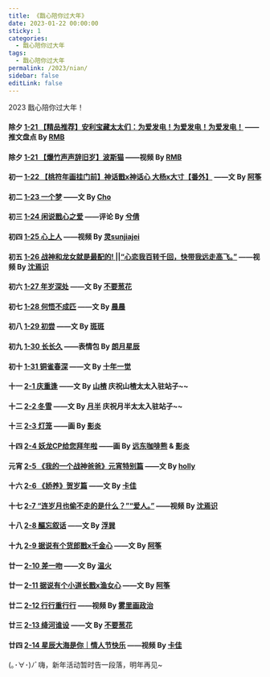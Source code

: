 ```yaml
---
title: 《戬心陪你过大年》
date: 2023-01-22 00:00:00
sticky: 1
categories: 
  - 戬心陪你过大年
tags: 
  - 戬心陪你过大年
permalink: /2023/nian/
sidebar: false
editLink: false
---
```


2023 戬心陪你过大年！

#### 除夕 <a href="/pages/3c2b40/">1-21 【精品推荐】安利宝藏太太们：为爱发电！为爱发电！为爱发电！</a> ——推文盘点 By [RMB](https://rmb7920081.lofter.com/)

#### 除夕 <a href="/pages/525e32/">1-21 【爆竹声声辞旧岁】波斯猫</a> ——视频 By [RMB](https://rmb7920081.lofter.com/)

#### 初一 <a href="/pages/4c1e3a/">1-22 【桃符年画挂门前】神话戬x神话心 大杨x大寸【番外】</a> ——文 By [阿筝](/categories/?category=阿筝)

#### 初二 <a href="/pages/72969c/">1-23  一个梦</a> ——文 By [Cho](/categories/?category=Cho)

#### 初三 <a href="https://zhangxiqian279.lofter.com/post/1f14ceb9_2b7f22714">1-24  闲说戬心之爱</a> ——评论 By [兮倩](https://zhangxiqian279.lofter.com/)

#### 初四 <a href="/pages/96928b/">1-25  心上人</a> ——视频 By [灵sunjiajei](https://ling5421.lofter.com/)

#### 初五 <a href="/pages/392f5b/">1-26  战神和龙女就是最配的! ||“心恋我百转千回，快带我远走高飞。”</a> ——视频 By [沈焉识](/categories/?category=沈焉识)

#### 初六 <a href="/pages/535252/">1-27  年岁深处</a> ——文 By [不要葱花](/categories/?category=不要葱花)

#### 初七 <a href="/pages/b1a035/">1-28  何悟不成匹</a> ——文 By [晨晨](/categories/?category=晨晨)

#### 初八 <a href="/pages/ba18a0/">1-29  初尝</a> ——文 By [斑斑](/categories/?category=斑斑)

#### 初九 <a href="https://0613097967.lofter.com/post/4c51ee82_2b8252a28">1-30  长长久</a> ——表情包 By [朗月星辰](https://0613097967.lofter.com/)

#### 初十 <a href="/pages/eb06cd/">1-31  铜雀春深</a> ——文 By [十年一觉](/categories/?category=十年一觉)

#### 十一 <a href="/pages/026698/">2-1  庆重逢</a> ——文 By [山楂](/categories/?category=山楂) 庆祝山楂太太入驻站子~~

#### 十二 <a href="/pages/b836f9/">2-2  冬雪</a> ——文 By [月半](/categories/?category=月半) 庆祝月半太太入驻站子~~

#### 十三 <a href="/pages/b20d56/">2-3  灯笼</a> ——画 By [影炎](/categories/?category=影炎)

#### 十四 <a href="https://iheardjx.lofter.com/post/746c61d6_2b83341ab">2-4  妖龙CP给您拜年啦</a> ——画 By [远东咖啡熊](https://fecbear.lofter.com/) & [影炎](/categories/?category=影炎)

#### 元宵 <a href="https://hoolycen.lofter.com/post/357d74_2b8391d92">2-5  《我的一个战神爸爸》元宵特别篇</a> ——文 By [holly](/categories/?category=holly)

#### 十六 <a href="/pages/2dcdc0/#贺岁篇">2-6  《娇养》贺岁篇</a> ——文 By [卡佳](/categories/?category=卡佳)

#### 十七 <a href="/pages/1810f3/">2-7  “连岁月也偷不走的是什么？”“爱人。”</a> ——视频 By [沈焉识](/categories/?category=沈焉识)

#### 十八 <a href="https://n54262436.lofter.com/post/1defeb9d_2b83fdd45">2-8  醧忘叙话</a> ——文 By [浮巽](https://n54262436.lofter.com/)

#### 十九 <a href="https://denglu42182.lofter.com/post/3184cb5c_2b7f7edcb">2-9  据说有个货郎戬x千金心</a> ——文 By [阿筝](/categories/?category=阿筝)

#### 廿一 <a href="https://tenderfire.lofter.com/post/31a371df_2b845c792">2-10  差一吻</a> ——文 By [温火](https://tenderfire.lofter.com/)

#### 廿一 <a href="https://denglu42182.lofter.com/post/3184cb5c_2b7f67a74">2-11  据说有个小道长戬x渔女心</a> ——文 By [阿筝](/categories/?category=阿筝)

#### 廿二 <a href="https://weijuanjuan16782.lofter.com/post/75362d81_2b848c1f5">2-12  行行重行行</a> ——视频 By [雾里画政治](https://weijuanjuan16782.lofter.com/)

#### 廿三 <a href="/pages/f4ac02/">2-13  绛河谁设</a> ——文 By [不要葱花](/categories/?category=不要葱花)

#### 廿四 <a href="/pages/ee2c15/">2-14  星辰大海是你｜情人节快乐</a> ——视频 By [卡佳](/categories/?category=卡佳)

(｡･∀･)ﾉﾞ嗨，新年活动暂时告一段落，明年再见~

<!-- more -->